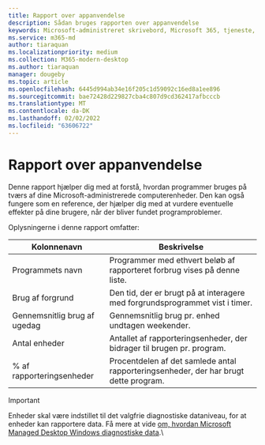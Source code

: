 ```yaml
---
title: Rapport over appanvendelse
description: Sådan bruges rapporten over appanvendelse
keywords: Microsoft-administreret skrivebord, Microsoft 365, tjeneste, dokumentation
ms.service: m365-md
author: tiaraquan
ms.localizationpriority: medium
ms.collection: M365-modern-desktop
ms.author: tiaraquan
manager: dougeby
ms.topic: article
ms.openlocfilehash: 6445d994ab34e16f205c1d59092c16ed8a1ee896
ms.sourcegitcommit: bae72428d229827cba4c807d9cd362417afbcccb
ms.translationtype: MT
ms.contentlocale: da-DK
ms.lasthandoff: 02/02/2022
ms.locfileid: "63606722"
---
```

# <a name="app-usage-report"></a>Rapport over appanvendelse

Denne rapport hjælper dig med at forstå, hvordan programmer bruges på tværs af dine Microsoft-administrerede computerenheder. Den kan også fungere som en reference, der hjælper dig med at vurdere eventuelle effekter på dine brugere, når der bliver fundet programproblemer.

Oplysningerne i denne rapport omfatter:

| Kolonnenavn | Beskrivelse |
| ------ | ------ |
| Programmets navn | Programmer med ethvert beløb af rapporteret forbrug vises på denne liste. |
| Brug af forgrund | Den tid, der er brugt på at interagere med forgrundsprogrammet vist i timer. |
| Gennemsnitlig brug af ugedag | Gennemsnitlig brug pr. enhed undtagen weekender.
| Antal enheder | Antallet af rapporteringsenheder, der bidrager til brugen pr. program.
| % af rapporteringsenheder | Procentdelen af det samlede antal rapporteringsenheder, der har brugt dette program.

> [!IMPORTANT]
> Enheder skal være indstillet til det valgfrie diagnostiske dataniveau, for at enheder kan rapportere data. Få mere at vide [om, hvordan Microsoft Managed Desktop Windows diagnostiske data](../service-description/privacy-personal-data.md).\
